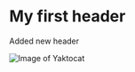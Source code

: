 # My first header

Added new header

![Image of Yaktocat](https://octodex.github.com/images/yaktocat.png)

